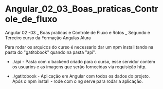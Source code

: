 # Angular_02_03_Boas_praticas_Controle_de_fluxo
Angular 02 -03 _ Boas praticas e Controle de Fluxo e Rotos _  Segundo e Terceiro curso da Formação Angulas Alura 


Para rodar os arquicos do curso é necessario dar um npm install tando na pasta do "gatitobook" quando na pasta "api".

- ./api -  Pasta com o backend criado para o curso, esse servidor contem os usuarios e as imagens que serão fornecidas via requisição http.

- ./gatitobook -  Aplicação em Angular com todos os dados do projeto. Após o npm install  - rode com o ng serve para rodar a aplicação.
